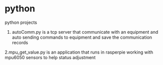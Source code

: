 # python
python projects
1. autoComm.py is a tcp server that communicate with an equipment and auto sending commands to equipment and save the communication records

2.mpu_get_value.py is an application that runs in rasperpie working with mpu6050 sensors to help status adjustment
